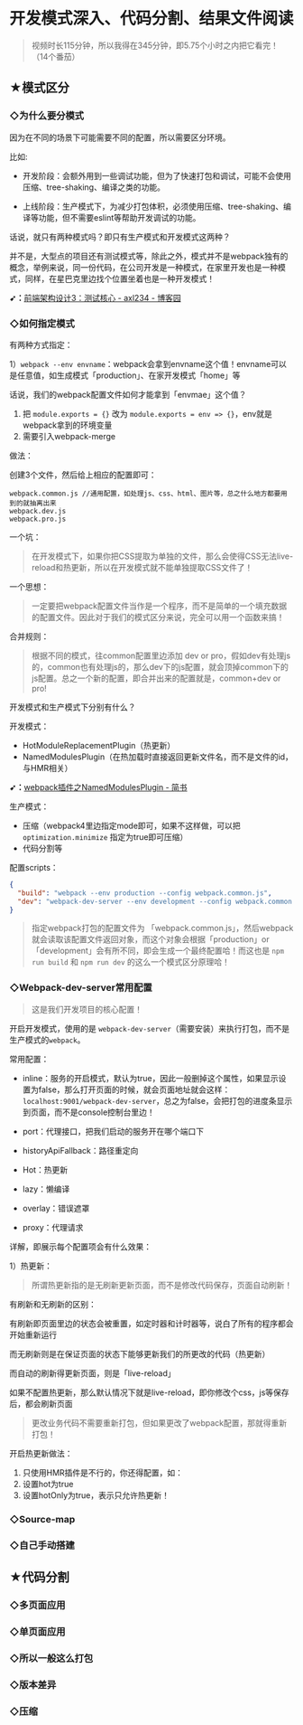 # 开发模式深入、代码分割、结果文件阅读

> 视频时长115分钟，所以我得在345分钟，即5.75个小时之内把它看完！（14个番茄）

## ★模式区分

### ◇为什么要分模式

因为在不同的场景下可能需要不同的配置，所以需要区分环境。

比如:

- 开发阶段：会额外用到一些调试功能，但为了快速打包和调试，可能不会使用压缩、tree-shaking、编译之类的功能。
  
- 上线阶段：生产模式下，为减少打包体积，必须使用压缩、tree-shaking、编译等功能，但不需要eslint等帮助开发调试的功能。

话说，就只有两种模式吗？即只有生产模式和开发模式这两种？

并不是，大型点的项目还有测试模式等，除此之外，模式并不是webpack独有的概念，举例来说，同一份代码，在公司开发是一种模式，在家里开发也是一种模式，同样，在星巴克里边找个位置坐着也是一种开发模式！

**➹：**[前端架构设计3：测试核心 - axl234 - 博客园](https://www.cnblogs.com/axl234/p/9430277.html)

### ◇如何指定模式

有两种方式指定：

1）`webpack --env envname`：webpack会拿到envname这个值！envname可以是任意值，如生成模式「production」、在家开发模式「home」等

话说，我们的webpack配置文件如何才能拿到「envmae」这个值？

1. 把 `module.exports = {}` 改为 `module.exports = env => {}`，env就是webpack拿到的环境变量
2. 需要引入webpack-merge

做法：

创建3个文件，然后给上相应的配置即可：

```
webpack.common.js //通用配置，如处理js、css、html、图片等，总之什么地方都要用到的就抽离出来
webpack.dev.js 
webpack.pro.js
```

一个坑：

> 在开发模式下，如果你把CSS提取为单独的文件，那么会使得CSS无法live-reload和热更新，所以在开发模式就不能单独提取CSS文件了！

一个思想：

> 一定要把webpack配置文件当作是一个程序，而不是简单的一个填充数据的配置文件。因此对于我们的模式区分来说，完全可以用一个函数来搞！

合并规则：

> 根据不同的模式，往common配置里边添加 dev or pro，假如dev有处理js的，common也有处理js的，那么dev下的js配置，就会顶掉common下的js配置。总之一个新的配置，即合并出来的配置就是，common+dev or pro!

开发模式和生产模式下分别有什么？

开发模式：

- HotModuleReplacementPlugin（热更新）
- NamedModulesPlugin（在热加载时直接返回更新文件名，而不是文件的id，与HMR相关）

**➹：**[webpack插件之NamedModulesPlugin - 简书](https://www.jianshu.com/p/8499842defbe)

生产模式：

- 压缩（webpack4里边指定mode即可，如果不这样做，可以把 `optimization.minimize` 指定为true即可压缩）
- 代码分割等

配置scripts：

``` json
{
  "build": "webpack --env production --config webpack.common.js",
  "dev": "webpack-dev-server --env development --config webpack.common.js --open"
}
```

> 指定webpack打包的配置文件为 「webpack.common.js」，然后webpack就会读取该配置文件返回对象，而这个对象会根据「production」or「development」会有所不同，即会生成一个最终配置哈！而这也是 `npm run build` 和 `npm run dev` 的这么一个模式区分原理哈！

### ◇Webpack-dev-server常用配置

> 这是我们开发项目的核心配置！

开启开发模式，使用的是 `webpack-dev-server`（需要安装）来执行打包，而不是生产模式的`webpack`。

常用配置：

- inline：服务的开启模式，默认为true，因此一般删掉这个属性，如果显示设置为false，那么打开页面的时候，就会页面地址就会这样：`localhost:9001/webpack-dev-server`，总之为false，会把打包的进度条显示到页面，而不是console控制台里边！

- port：代理接口，把我们启动的服务开在哪个端口下

- historyApiFallback：路径重定向
- Hot：热更新
- lazy：懒编译
- overlay：错误遮罩
- proxy：代理请求

详解，即展示每个配置项会有什么效果：

1）热更新：

> 所谓热更新指的是无刷新更新页面，而不是修改代码保存，页面自动刷新！

有刷新和无刷新的区别：

有刷新即页面里边的状态会被重置，如定时器和计时器等，说白了所有的程序都会开始重新运行

而无刷新则是在保证页面的状态下能够更新我们的所更改的代码（热更新）

而自动的刷新得更新页面，则是「live-reload」

如果不配置热更新，那么默认情况下就是live-reload，即你修改个css，js等保存后，都会刷新页面

> 更改业务代码不需要重新打包，但如果更改了webpack配置，那就得重新打包！

开启热更新做法：

1. 只使用HMR插件是不行的，你还得配置，如：
2. 设置hot为true
3. 设置hotOnly为true，表示只允许热更新！



### ◇Source-map


### ◇自己手动搭建


## ★代码分割

### ◇多页面应用

### ◇单页面应用

### ◇所以一般这么打包

### ◇版本差异

### ◇压缩













